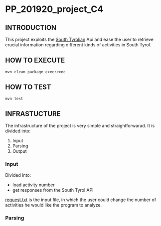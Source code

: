 # PP\_201920\_project\_C4

## INTRODUCTION

This project exploits the [South Tyrolian](https://opendatahub.bz.it/) Api and ease the user to retrieve crucial information regarding different kinds of activities in South Tyrol.

## HOW TO EXECUTE

```
mvn clean package exec:exec
```

## HOW TO TEST

```
mvn test
```

## INFRASTUCTURE

The infrastructure of the project is very simple and straightforwarad.
It is divided into:

1. Input
2. Parsing
3. Output

### Input
Divided into:

* load activity number
* get responses from the South Tyrol API


[request.txt](https://gitlab.inf.unibz.it/Riccardo.Rigoni/pp_201920_project_c4/-/blob/master/src/main/resources/requests.txt) is the input file, in which the user could change the number of activities he would like the program to analyze.

### Parsing



